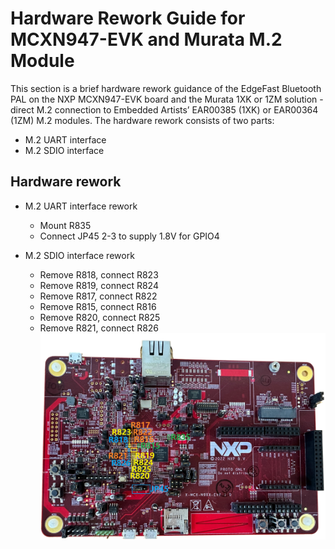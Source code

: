 # Hardware Rework Guide for MCXN947-EVK and Murata M.2 Module

This section is a brief hardware rework guidance of the EdgeFast Bluetooth PAL on the NXP MCXN947-EVK board and the Murata 1XK or 1ZM solution - direct M.2 connection to Embedded Artists’ EAR00385 \(1XK\) or EAR00364 \(1ZM\) M.2 modules. The hardware rework consists of two parts:

-   M.2 UART interface
-   M.2 SDIO interface

## Hardware rework 

-   M.2 UART interface rework
    -   Mount R835
    -   Connect JP45 2-3 to supply 1.8V for GPIO4
-   M.2 SDIO interface rework

    -   Remove R818, connect R823
    -   Remove R819, connect R824
    -   Remove R817, connect R822
    -   Remove R815, connect R816
    -   Remove R820, connect R825
    -   Remove R821, connect R826
    ![](../images/MCXN947-EVK.svg "MCXN947-EVK")


